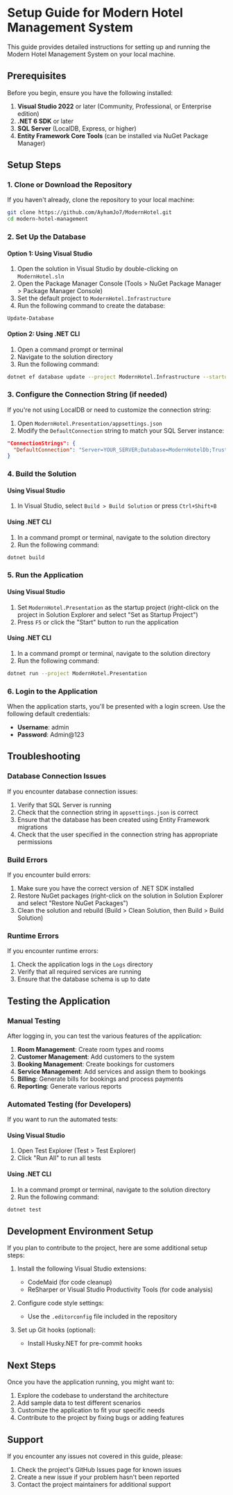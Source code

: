 # Setup Guide for Modern Hotel Management System

This guide provides detailed instructions for setting up and running the Modern Hotel Management System on your local machine.

## Prerequisites

Before you begin, ensure you have the following installed:

1. **Visual Studio 2022** or later (Community, Professional, or Enterprise edition)
2. **.NET 6 SDK** or later
3. **SQL Server** (LocalDB, Express, or higher)
4. **Entity Framework Core Tools** (can be installed via NuGet Package Manager)

## Setup Steps

### 1. Clone or Download the Repository

If you haven't already, clone the repository to your local machine:

```bash
git clone https://github.com/AyhamJo7/ModernHotel.git
cd modern-hotel-management
```

### 2. Set Up the Database

#### Option 1: Using Visual Studio

1. Open the solution in Visual Studio by double-clicking on `ModernHotel.sln`
2. Open the Package Manager Console (Tools > NuGet Package Manager > Package Manager Console)
3. Set the default project to `ModernHotel.Infrastructure`
4. Run the following command to create the database:

```
Update-Database
```

#### Option 2: Using .NET CLI

1. Open a command prompt or terminal
2. Navigate to the solution directory
3. Run the following command:

```bash
dotnet ef database update --project ModernHotel.Infrastructure --startup-project ModernHotel.Presentation
```

### 3. Configure the Connection String (if needed)

If you're not using LocalDB or need to customize the connection string:

1. Open `ModernHotel.Presentation/appsettings.json`
2. Modify the `DefaultConnection` string to match your SQL Server instance:

```json
"ConnectionStrings": {
  "DefaultConnection": "Server=YOUR_SERVER;Database=ModernHotelDb;Trusted_Connection=True;MultipleActiveResultSets=true"
}
```

### 4. Build the Solution

#### Using Visual Studio

1. In Visual Studio, select `Build > Build Solution` or press `Ctrl+Shift+B`

#### Using .NET CLI

1. In a command prompt or terminal, navigate to the solution directory
2. Run the following command:

```bash
dotnet build
```

### 5. Run the Application

#### Using Visual Studio

1. Set `ModernHotel.Presentation` as the startup project (right-click on the project in Solution Explorer and select "Set as Startup Project")
2. Press `F5` or click the "Start" button to run the application

#### Using .NET CLI

1. In a command prompt or terminal, navigate to the solution directory
2. Run the following command:

```bash
dotnet run --project ModernHotel.Presentation
```

### 6. Login to the Application

When the application starts, you'll be presented with a login screen. Use the following default credentials:

- **Username**: admin
- **Password**: Admin@123

## Troubleshooting

### Database Connection Issues

If you encounter database connection issues:

1. Verify that SQL Server is running
2. Check that the connection string in `appsettings.json` is correct
3. Ensure that the database has been created using Entity Framework migrations
4. Check that the user specified in the connection string has appropriate permissions

### Build Errors

If you encounter build errors:

1. Make sure you have the correct version of .NET SDK installed
2. Restore NuGet packages (right-click on the solution in Solution Explorer and select "Restore NuGet Packages")
3. Clean the solution and rebuild (Build > Clean Solution, then Build > Build Solution)

### Runtime Errors

If you encounter runtime errors:

1. Check the application logs in the `Logs` directory
2. Verify that all required services are running
3. Ensure that the database schema is up to date

## Testing the Application

### Manual Testing

After logging in, you can test the various features of the application:

1. **Room Management**: Create room types and rooms
2. **Customer Management**: Add customers to the system
3. **Booking Management**: Create bookings for customers
4. **Service Management**: Add services and assign them to bookings
5. **Billing**: Generate bills for bookings and process payments
6. **Reporting**: Generate various reports

### Automated Testing (for Developers)

If you want to run the automated tests:

#### Using Visual Studio

1. Open Test Explorer (Test > Test Explorer)
2. Click "Run All" to run all tests

#### Using .NET CLI

1. In a command prompt or terminal, navigate to the solution directory
2. Run the following command:

```bash
dotnet test
```

## Development Environment Setup

If you plan to contribute to the project, here are some additional setup steps:

1. Install the following Visual Studio extensions:
   - CodeMaid (for code cleanup)
   - ReSharper or Visual Studio Productivity Tools (for code analysis)

2. Configure code style settings:
   - Use the `.editorconfig` file included in the repository

3. Set up Git hooks (optional):
   - Install Husky.NET for pre-commit hooks

## Next Steps

Once you have the application running, you might want to:

1. Explore the codebase to understand the architecture
2. Add sample data to test different scenarios
3. Customize the application to fit your specific needs
4. Contribute to the project by fixing bugs or adding features

## Support

If you encounter any issues not covered in this guide, please:

1. Check the project's GitHub Issues page for known issues
2. Create a new issue if your problem hasn't been reported
3. Contact the project maintainers for additional support
